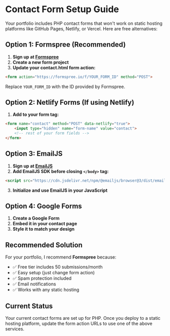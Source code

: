 # Contact Form Setup Guide

Your portfolio includes PHP contact forms that won't work on static hosting platforms like GitHub Pages, Netlify, or Vercel. Here are free alternatives:

## Option 1: Formspree (Recommended)

1. **Sign up at [Formspree](https://formspree.io)**
2. **Create a new form project**
3. **Update your contact.html form action:**

```html
<form action="https://formspree.io/f/YOUR_FORM_ID" method="POST">
```

Replace `YOUR_FORM_ID` with the ID provided by Formspree.

## Option 2: Netlify Forms (If using Netlify)

1. **Add to your form tag:**
```html
<form name="contact" method="POST" data-netlify="true">
    <input type="hidden" name="form-name" value="contact">
    <!-- rest of your form fields -->
</form>
```

## Option 3: EmailJS

1. **Sign up at [EmailJS](https://emailjs.com)**
2. **Add EmailJS SDK before closing `</body>` tag:**
```html
<script src="https://cdn.jsdelivr.net/npm/@emailjs/browser@3/dist/email.min.js"></script>
```

3. **Initialize and use EmailJS in your JavaScript**

## Option 4: Google Forms

1. **Create a Google Form**
2. **Embed it in your contact page**
3. **Style it to match your design**

## Recommended Solution

For your portfolio, I recommend **Formspree** because:
- ✅ Free tier includes 50 submissions/month
- ✅ Easy setup (just change form action)
- ✅ Spam protection included
- ✅ Email notifications
- ✅ Works with any static hosting

## Current Status

Your current contact forms are set up for PHP. Once you deploy to a static hosting platform, update the form action URLs to use one of the above services.